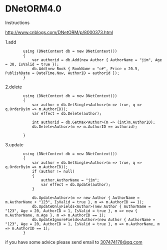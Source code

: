 # DNetORM4.0

Instructions

http://www.cnblogs.com/DNetORM/p/8000373.html

1.add

            using (DNetContext db = new DNetContext())
            {
                var authorid = db.Add(new Author { AuthorName = "jim", Age = 30, IsValid = true });
                db.Add(new Book { BookName = "c#", Price = 20.5, PublishDate = DateTime.Now, AuthorID = authorid });
            }
            
2.delete

            using (DNetContext db = new DNetContext())
            {
                var author = db.GetSingle<Author>(m => true, q => q.OrderBy(m => m.AuthorID));
                var effect = db.Delete(author);

                int authorid = db.GetMax<Author>(m => (int)m.AuthorID);
                db.Delete<Author>(m => m.AuthorID == authorid);

            }

3.update

            using (DNetContext db = new DNetContext())
            {
                var author = db.GetSingle<Author>(m => true, q => q.OrderBy(m => m.AuthorID));
                if (author != null)
                {
                    author.AuthorName = "jim";
                    var effect = db.Update(author);
                }

                db.Update<Author>(m => new Author { AuthorName = m.AuthorName + "123", IsValid = true }, m => m.AuthorID == 1);
                db.UpdateOnlyFields<Author>(new Author { AuthorName = "123", Age = 20, AuthorID = 1, IsValid = true }, m => new { m.AuthorName, m.Age }, m => m.AuthorID == 1);
                db.UpdateIgnoreFields<Author>(new Author { AuthorName = "123", Age = 20, AuthorID = 1, IsValid = true }, m => m.AuthorName, m => m.AuthorID == 1);
            }

if you have some advice please send email to 307474178@qq.com
